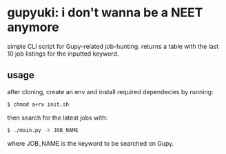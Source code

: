 # gupyuki: i don't wanna be a NEET anymore
simple CLI script for Gupy-related job-hunting.
returns a table with the last 10 job listings for the inputted keyword.

## usage
after cloning, create an env and install required dependecies by running:

```bash
$ chmod a+rx init.sh
```
then search for the latest jobs with:
```bash
$ ./main.py -k JOB_NAME
```
where JOB_NAME is the keyword to be searched on Gupy.
